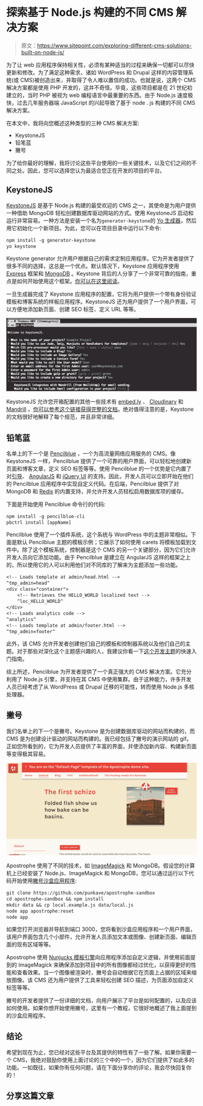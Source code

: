 # 探索基于 Node.js 构建的不同 CMS 解决方案

> 原文：<https://www.sitepoint.com/exploring-different-cms-solutions-built-on-node-js/>

为了让 web 应用程序保持相关性，必须有某种适当的过程来确保一切都可以尽快更新和修改。为了满足这种需求，诸如 WordPress 和 Drupal 这样的内容管理系统(或 CMS)被创造出来，并取得了令人难以置信的成功。也就是说，这两个 CMS 解决方案都是使用 PHP 开发的，这并不奇怪。毕竟，这些项目都是在 21 世纪初建立的，当时 PHP 被视为 web 编程语言中最重要的东西。由于 Node.js 速度极快，过去几年服务器端 JavaScript 的兴起导致了基于 node . js 构建的不同 CMS 解决方案。

在本文中，我将向您概述这种类型的三种 CMS 解决方案:

*   KeystoneJS
*   铅笔蓝
*   撇号

为了给你最好的理解，我将讨论这些平台使用的一些关键技术，以及它们之间的不同之处。因此，您可以选择您认为最适合您正在开发的项目的平台。

## KeystoneJS

[KeystoneJS](http://keystonejs.com) 是基于 Node.js 构建的最受欢迎的 CMS 之一，其使命是为用户提供一种借助 MongoDB 轻松创建数据库驱动网站的方式。使用 KeystoneJS 启动和运行非常容易。一种方法是安装一个名为`generator-keystone`的 [Yo 生成器](http://yeoman.io/generators/)，然后用它初始化一个新项目。为此，您可以在项目目录中运行以下命令:

```
npm install -g generator-keystone
yo keystone
```

Keystone generator 允许用户根据自己的需求定制应用程序。它为开发者提供了很多不同的选择，这总是一个优点。默认情况下，Keystone 应用程序使用 [Express](http://expressjs.com/) 框架和 [MongoDB](https://docs.mongodb.org/manual/) 。Keystone 背后的人分享了一个非常可靠的指南，重点是如何开始使用这个框架。[你可以在这里阅读](http://keystonejs.com/docs/getting-started/)。

一旦生成器完成了 Keystone 应用程序的配置，它将为用户提供一个带有身份验证模板和博客系统的样板应用程序。KeystoneJS 还为用户提供了一个用户界面，可以方便地添加新页面、创建 SEO 标签、定义 URL 等等。

![keystone](img/3e5380f9dbdb35203c56e55b60d31362.png)

KeystoneJS 允许您开箱配置的其他一些技术有 [embed.ly](http://embed.ly/) 、 [Cloudinary](http://cloudinary.com/) 和 [Mandrill](http://mandrill.com/) 。[你可以参考这个链接获得完整的文档](http://keystonejs.com/docs/configuration/#services)。绝对值得注意的是，Keystone 的文档很好地解释了每个规范，并且非常详细。

## 铅笔蓝

名单上的下一个是 [Pencilblue](https://pencilblue.org/) ，一个为高流量网络应用服务的 CMS。像 KeystoneJS 一样，Pencilblue 提供了一个可靠的用户界面，可以轻松地创建新页面和博客文章，定义 SEO 标签等等。使用 Pencilblue 的一个优势是它内置了对[引导](http://getbootstrap.com/)、 [AngularJS](https://angularjs.org/) 和 [jQuery UI](https://jqueryui.com/) 的支持。因此，开发人员可以立即开始在他们的 Pencilblue 应用程序中实现自定义代码。在后端，Pencilblue 提供了对 MongoDB 和 [Redis](http://redis.io/) 的内置支持，并允许开发人员轻松启用数据库项的缓存。

下面是开始使用 Pencilblue 命令行的代码:

```
npm install -g pencilblue-cli
pbctrl install [appName]
```

Pencilblue 使用了一个插件系统，这个系统与 WordPress 中的主题非常相似。下面是默认 Pencilblue 主题的模板示例；它展示了如何使用 carets 将模板加载到文件中。除了这个模板系统，控制器是这个 CMS 的另一个关键部分，因为它们允许开发人员向它添加功能。由于 Pencilblue 是建立在 AngularJS 这样的框架之上的，所以使用它的人可以利用他们对不同库的了解来为主题添加一些功能。

```
<!-- Loads template at admin/head.html -->
^tmp_admin=head^
<div class="container">
    <!-- Retrieves the HELLO_WORLD localized text -->
    ^loc_HELLO_WORLD^
</div>
<!-- Loads analytics code -->
^analytics^
<!-- Loads template at admin/footer.html -->
^tmp_admin=footer^
```

此外，该 CMS 允许开发者创建他们自己的模板和控制器系统以及他们自己的主题。对于那些对深化这个主题感兴趣的人，我建议你看一下[这个开发主题](https://github.com/pencilblue/pencilblue/wiki/Quickstart:-Developing-Themes)的快速入门指南。

综上所述，Pencilblue 为开发者提供了一个真正强大的 CMS 解决方案。它充分利用了 Node.js 引擎，并支持在其 CMS 中使用集群。由于这种能力，许多开发人员已经考虑了从 WordPress 或 Drupal 迁移的可能性，转而使用 Node.js 多核处理器。

## 撇号

我们名单上的下一个是撇号。Keystone 是为创建数据库驱动的网站而构建的，而 CMS 是为创建设计驱动的网站而构建的。我已经包括了撇号的演示网站的 gif。正如您所看到的，它为开发人员提供了丰富的界面，并使添加新内容、构建新页面等变得极其容易。

![demo.apostrophenow.com](img/33a1979a44904802547ecbecfefc795d.png)

Apostrophe 使用了不同的技术，如 [ImageMagick](http://www.imagemagick.org) 和 MongoDB。假设您的计算机上已经安装了 Node.js、ImageMagick 和 MongoDB，您可以通过运行以下代码开始使用[撇号沙盒应用程序](https://github.com/punkave/apostrophe-sandbox):

```
git clone https://github.com/punkave/apostrophe-sandbox
cd apostrophe-sandbox && npm install
mkdir data && cp local.example.js data/local.js
node app apostrophe:reset
node app
```

如果您打开浏览器并导航到端口 3000，您将看到沙盒应用程序和一个用户界面，该用户界面包含几个小部件，允许开发人员添加文本或图像、创建新页面、编辑页面的现有区域等等。

Apostrophe 使用 [Nunjucks 模板引擎](https://mozilla.github.io/nunjucks/)向应用程序添加自定义逻辑，并使用前面提到的 ImageMagick 来确保添加到项目中的所有图像都经过优化，以获得更好的性能和查看效果。当一个图像被渲染时，撇号会自动根据它在页面上占据的区域来缩放图像。该 CMS 还为用户提供了工具来轻松创建 SEO 描述，为页面添加自定义标签等等。

撇号的开发者提供了一份详细的文档，向用户展示了平台是如何配置的，以及应该如何使用。如果你想开始使用撇号，这里有一个教程，它很好地概述了我上面提到的沙盒应用程序。

## 结论

希望到现在为止，您已经对这些平台及其提供的特性有了一些了解。如果你需要一个 CMS，我绝对鼓励你使用上面讨论的三个中的一个，因为它们提供了如此多的功能。一如既往，如果你有任何问题，请在下面分享你的评论，我会尽快回复你的！

## 分享这篇文章